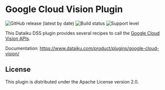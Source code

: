 # Google Cloud Vision Plugin

![GitHub release (latest by date)](https://img.shields.io/github/v/release/dataiku/dss-plugin-google-cloud-vision) ![Build status](https://img.shields.io/badge/build-passing-brightgreen) ![Support level](https://img.shields.io/badge/support-Tier%202-yellowgreen)

This Dataiku DSS plugin provides several recipes to call the [Google Cloud Vision APIs](https://cloud.google.com/vision/).

Documentation: https://www.dataiku.com/product/plugins/google-cloud-vision/

## License

This plugin is distributed under the Apache License version 2.0.
